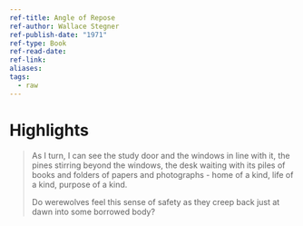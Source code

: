 ```yaml
---
ref-title: Angle of Repose
ref-author: Wallace Stegner
ref-publish-date: "1971"
ref-type: Book
ref-read-date: 
ref-link: 
aliases: 
tags:
  - raw
---
```

# Highlights

> As I turn, I can see the study door and the windows in line with it, the pines stirring beyond the windows, the desk waiting with its piles of books and folders of papers and photographs - home of a kind, life of a kind, purpose of a kind.
> 
> Do werewolves feel this sense of safety as they creep back just at dawn into some borrowed body?